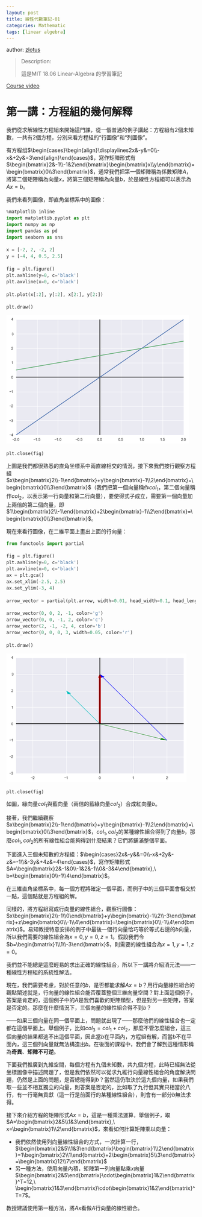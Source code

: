 ```yaml
---
layout: post
title: 線性代數筆記-01
categories: Mathematic
tags: [linear algebra]
---
```


author: [zlotus](https://github.com/zlotus/notes-linear-algebra)

> Description:
>
> 這是MIT 18.06 Linear-Algebra 的學習筆記	

[Course video](https://www.youtube.com/watch?v=J7DzL2_Na80&list=PLE7DDD91010BC51F8&index=2&ab_channel=MITOpenCourseWare)

<!-- more -->

# 第一講：方程組的幾何解釋

我們從求解線性方程組來開始這門課，從一個普通的例子講起：方程組有$2$個未知數，一共有$2$個方程，分別來看方程組的“行圖像”和“列圖像”。

有方程组$\begin{cases}\begin{align}\displaylines2x&-y&=0\\-x&+2y&=3\end{align}\end{cases}$，寫作矩陣形式有$\begin{bmatrix}2&-1\\-1&2\end{bmatrix}\begin{bmatrix}x\\y\end{bmatrix}=\begin{bmatrix}0\\3\end{bmatrix}$，通常我們把第一個矩陣稱為係數矩陣$A$，將第二個矩陣稱為向量$x$，將第三個矩陣稱為向量$b$，於是線性方程組可以表示為$Ax=b$。

我們來看列圖像，即直角坐標系中的圖像：


```python
%matplotlib inline
import matplotlib.pyplot as plt
import numpy as np
import pandas as pd
import seaborn as sns

x = [-2, 2, -2, 2]
y = [-4, 4, 0.5, 2.5]

fig = plt.figure()
plt.axhline(y=0, c='black')
plt.axvline(x=0, c='black')

plt.plot(x[:2], y[:2], x[2:], y[2:])

plt.draw()
```


![png](/public/img/linear-algebra-01/output_1_0.png)



```python
plt.close(fig)
```
上圖是我們都很熟悉的直角坐標系中兩直線相交的情況，接下來我們按行觀察方程組
$x\begin{bmatrix}2\\-1\end{bmatrix}+y\begin{bmatrix}-1\\2\end{bmatrix}=\begin{bmatrix}0\\3\end{bmatrix}$（我們把第一個向量稱作$col_1$，第二個向量稱作$col_2$，以表示第一行向量和第二行向量），要使得式子成立，需要第一個向量加上兩倍的第二個向量，即$1\begin{bmatrix}2\\-1\end{bmatrix}+2\begin{bmatrix}-1\\2\end{bmatrix}=\begin{bmatrix}0\\3\end{bmatrix}$。

現在來看行圖像，在二維平面上畫出上面的行向量：


```python
from functools import partial

fig = plt.figure()
plt.axhline(y=0, c='black')
plt.axvline(x=0, c='black')
ax = plt.gca()
ax.set_xlim(-2.5, 2.5)
ax.set_ylim(-3, 4)

arrow_vector = partial(plt.arrow, width=0.01, head_width=0.1, head_length=0.2, length_includes_head=True)

arrow_vector(0, 0, 2, -1, color='g')
arrow_vector(0, 0, -1, 2, color='c')
arrow_vector(2, -1, -2, 4, color='b')
arrow_vector(0, 0, 0, 3, width=0.05, color='r')

plt.draw()
```


![png](/public/img/linear-algebra-01/output_4_0.png)



```python
plt.close(fig)
```
如圖，綠向量$col_1$與藍向量（兩倍的藍綠向量$col_2$）合成紅向量$b$。

接著，我們繼續觀察
$x\begin{bmatrix}2\\-1\end{bmatrix}+y\begin{bmatrix}-1\\2\end{bmatrix}=\begin{bmatrix}0\\3\end{bmatrix}$，$col_1,col_2$的某種線性組合得到了向量$b$，那麼$col_1,col_2$的所有線性組合能夠得到什麼結果？它們將鋪滿整個平面。

下面進入三個未知數的方程組：$\begin{cases}2x&-y&&=0\\-x&+2y&-z&=-1\\&-3y&+4z&=4\end{cases}$，寫作矩陣形式$A=\begin{bmatrix}2&-1&0\\-1&2&-1\\0&-3&4\end{bmatrix},\ b=\begin{bmatrix}0\\-1\\4\end{bmatrix}$。

在三維直角坐標系中，每一個方程將確定一個平面，而例子中的三個平面會相交於一點，這個點就是方程組的解。

同樣的，將方程組寫成行向量的線性組合，觀察行圖像：$x\begin{bmatrix}2\\-1\\0\end{bmatrix}+y\begin{bmatrix}-1\\2\\-3\end{bmatrix}+z\begin{bmatrix}0\\-1\\4\end{bmatrix}=\begin{bmatrix}0\\-1\\4\end{bmatrix}$。易知教授特意安排的例子中最後一個行向量恰巧等於等式右邊的$b$向量，所以我們需要的線性組合為$x=0,y=0,z=1$。假設我們令$b=\begin{bmatrix}1\\1\\-3\end{bmatrix}$，則需要的線性組合為$x=1,y=1,z=0$。

我們並不能總是這麼輕易的求出正確的線性組合，所以下一講將介紹消元法——一種線性方程組的系統性解法。

現在，我們需要考慮，對於任意的$b$，是否都能求解$Ax=b$？用行向量線性組合的觀點闡述就是，行向量的線性組合能否覆蓋整個三維向量空間？對上面這個例子，答案是肯定的，這個例子中的$A$是我們喜歡的矩陣類型，但是對另一些矩陣，答案是否定的。那麼在什麼情況下，三個向量的線性組合得不到$b$？


——如果三個向量在同一個平面上，問題就出現了——那麼他們的線性組合也一定都在這個平面上。舉個例子，比如$col_3=col_1+col_2$，那麼不管怎麼組合，這三個向量的結果都逃不出這個平面，因此當$b$在平面內，方程組有解，而當$b$不在平面內，這三個列向量就無法構造出$b$。在後面的課程中，我們會了解到這種情形稱為**奇異**、**矩陣不可逆**。

下面我們推廣到九維空間，每個方程有九個未知數，共九個方程，此時已經無法從坐標圖像中描述問題了，但是我們依然可以從求九維行向量線性組合的角度解決問題，仍然是上面的問題，是否總能得到$b$？當然這仍取決於這九個向量，如果我們取一些並不相互獨立的向量，則答案是否定的，比如取了九行但其實只相當於八行，有一行毫無貢獻（這一行是前面行的某種線性組合），則會有一部分$b$無法求得。

接下來介紹方程的矩陣形式$Ax=b$，這是一種乘法運算，舉個例子，取$A=\begin{bmatrix}2&5\\1&3\end{bmatrix},\ x=\begin{bmatrix}1\\2\end{bmatrix}$，來看如何計算矩陣乘以向量：

* 我們依然使用列向量線性組合的方式，一次計算一行，$\begin{bmatrix}2&5\\1&3\end{bmatrix}\begin{bmatrix}1\\2\end{bmatrix}=1\begin{bmatrix}2\\1\end{bmatrix}+2\begin{bmatrix}5\\3\end{bmatrix}=\begin{bmatrix}12\\7\end{bmatrix}$
* 另一種方法，使用向量內積，矩陣第一列向量點乘$x$向量$\begin{bmatrix}2&5\end{bmatrix}\cdot\begin{bmatrix}1&2\end{bmatrix}^T=12,\ \begin{bmatrix}1&3\end{bmatrix}\cdot\begin{bmatrix}1&2\end{bmatrix}^T=7$。

教授建議使用第一種方法，將$Ax$看做$A$行向量的線性組合。
